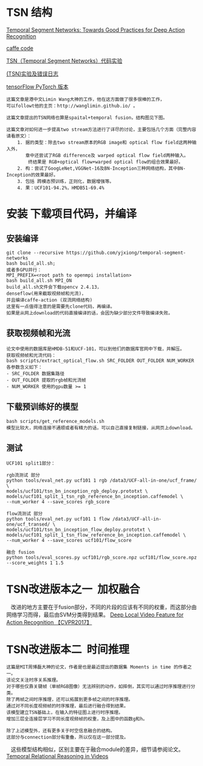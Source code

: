 # TSN 结构 
[Temporal Segment Networks: Towards Good Practices for Deep Action Recognition](https://arxiv.org/pdf/1608.00859.pdf)

[caffe code](https://github.com/yjxiong/temporal-segment-networks)

[TSN（Temporal Segment Networks）代码实验](https://blog.csdn.net/zhang_can/article/details/79704084)

[(TSN)实验及错误日志](https://blog.csdn.net/cheese_pop/article/details/79958090)

[tensorFlow PyTorch 版本](https://github.com/yjxiong/tsn-pytorch)

    这篇文章是港中文Limin Wang大神的工作，他在这方面做了很多很棒的工作，
    可以followt他的主页：http://wanglimin.github.io/ 。

    这篇文章提出的TSN网络也算是spaital+temporal fusion，结构图见下图。

    这篇文章对如何进一步提高two stream方法进行了详尽的讨论，主要包括几个方面（完整内容请看原文）： 
        1. 据的类型：除去two stream原本的RGB image和 optical flow field这两种输入外，
           章中还尝试了RGB difference及 warped optical flow field两种输入。
            终结果是 RGB+optical flow+warped optical flow的组合效果最好。
        2. 构：尝试了GoogLeNet,VGGNet-16及BN-Inception三种网络结构，其中BN-Inception的效果最好。
        3. 包括 跨模态预训练，正则化，数据增强等。
        4. 果：UCF101-94.2%，HMDB51-69.4% 
# 安装 下载项目代码，并编译
## 安装编译
    git clone --recursive https://github.com/yjxiong/temporal-segment-networks
    bash build_all.sh; 
    或者多GPU并行：
    MPI_PREFIX=<root path to openmpi installation> 
    bash build_all.sh MPI_ON 
    build_all.sh文件会下载opencv 2.4.13，
    denseflow(用来截取视频帧和光流)，
    并且编译caffe-action (双流网络结构)
    这里有一点值得注意的是需要先clone代码，再编译。
    如果是从网上download的代码直接编译的话，会因为缺少部分文件导致编译失败。 
    
## 获取视频帧和光流
    论文中使用的数据库是HMDB-51和UCF-101，可以到他们的数据库官网中下载，并解压。 
    获取视频帧和光流代码： 
    bash scripts/extract_optical_flow.sh SRC_FOLDER OUT_FOLDER NUM_WORKER 
    各参数含义如下： 
    - SRC_FOLDER 数据集路径 
    - OUT_FOLDER 提取的rgb帧和光流帧 
    - NUM_WORKER 使用的gpu数量 >= 1

## 下载预训练好的模型
    bash scripts/get_reference_models.sh 
    模型比较大，网络连接不通顺或者有精力的话，可以自己直接复制链接，从网页上download。      
## 测试
    UCF101 split1部分：

    rgb流测试 部分
    python tools/eval_net.py ucf101 1 rgb /data3/UCF-all-in-one/ucf_frame/ \ 
    models/ucf101/tsn_bn_inception_rgb_deploy.prototxt \
    models/ucf101_split_1_tsn_rgb_reference_bn_inception.caffemodel \
    --num_worker 4 --save_scores rgb_score

    flow流测试 部分
    python tools/eval_net.py ucf101 1 flow /data3/UCF-all-in-one/ucf_transed/ \
    models/ucf101/tsn_bn_inception_flow_deploy.prototxt \
    models/ucf101_split_1_tsn_flow_reference_bn_inception.caffemodel \
    --num_worker 4 --save_scores ucf101/flow_score

    融合 fusion
    python tools/eval_scores.py ucf101/rgb_score.npz ucf101/flow_score.npz --score_weights 1 1.5 


# TSN改进版本之一  加权融合
    改进的地方主要在于fusion部分，不同的片段的应该有不同的权重，而这部分由网络学习而得，最后由SVM分类得到结果。
[Deep Local Video Feature for Action Recognition 【CVPR2017】](https://arxiv.org/pdf/1701.07368.pdf)

# TSN改进版本二  时间推理
    这篇是MIT周博磊大神的论文，作者是也是最近提出的数据集 Moments in time 的作者之一。
    该论文关注时序关系推理。
    对于哪些仅靠关键帧（单帧RGB图像）无法辨别的动作，如摔倒，其实可以通过时序推理进行分类。
    除了两帧之间时序推理，还可以拓展到更多帧之间的时序推理。
    通过对不同长度视频帧的时序推理，最后进行融合得到结果。
    该模型建立TSN基础上，在输入的特征图上进行时序推理。
    增加三层全连接层学习不同长度视频帧的权重，及上图中的函数g和h。

    除了上述模型外，还有更多关于时空信息融合的结构。
    这部分与connection部分有重叠，所以仅在这一部分提及。
    这些模型结构相似，区别主要在于融合module的差异，细节请参阅论文。
[Temporal Relational Reasoning in Videos](https://arxiv.org/pdf/1711.08496.pdf)
    
